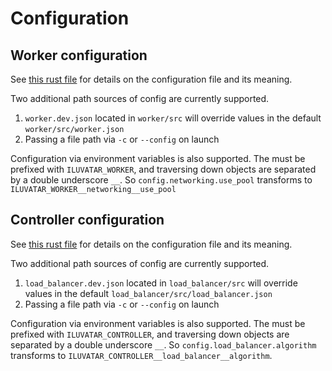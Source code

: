 # Configuration

## Worker configuration

See [this rust file](../ilúvatar_lib/src/worker_api/worker_config.rs) for details on the configuration file and its meaning.

Two additional path sources of config are currently supported.

1. `worker.dev.json` located in `worker/src` will override values in the default `worker/src/worker.json`
1. Passing a file path via `-c` or `--config` on launch

Configuration via environment variables is also supported.
The must be prefixed with `ILUVATAR_WORKER`, and traversing down objects are separated by a double underscore `__`.
So `config.networking.use_pool` transforms to `ILUVATAR_WORKER__networking__use_pool`

## Controller configuration

See [this rust file](../ilúvatar_lib/src/load_balancer_api/lb_config.rs) for details on the configuration file and its meaning.

Two additional path sources of config are currently supported.

1. `load_balancer.dev.json` located in `load_balancer/src` will override values in the default `load_balancer/src/load_balancer.json`
1. Passing a file path via `-c` or `--config` on launch

Configuration via environment variables is also supported.
The must be prefixed with `ILUVATAR_CONTROLLER`, and traversing down objects are separated by a double underscore `__`.
So `config.load_balancer.algorithm` transforms to `ILUVATAR_CONTROLLER__load_balancer__algorithm`.
